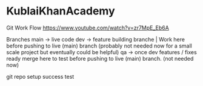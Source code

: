 # KublaiKhanAcademy

Git Work Flow
https://www.youtube.com/watch?v=zr7MpE_Eb6A

Branches
main -> live code
dev -> feature building branche | Work here before pushing to live (main) branch (probably not needed now for a small scale project but eventually could be helpful)
qa -> once dev features / fixes ready merge here to test before pushing to live (main) branch. (not needed now) 


git repo setup success test
